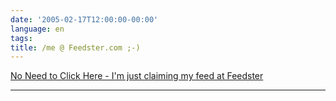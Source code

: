 ```yaml
---
date: '2005-02-17T12:00:00-00:00'
language: en
tags:
title: /me @ Feedster.com ;-)
---
```



<p><a href="http://feedster.com/claimfeed.php?key=eff64ba744cccd832c7d230217c7bacb">No Need to Click Here - I'm just claiming my feed at Feedster</a></p>

-------------------------------


